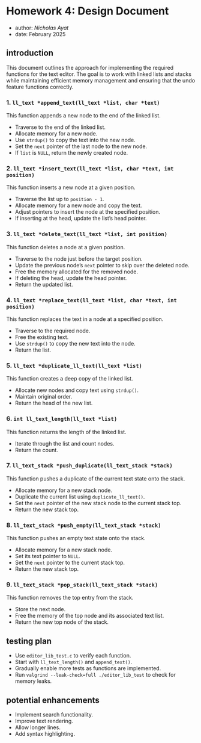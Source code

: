 # Homework 4: Design Document

  * author: *Nicholas Ayat* 
  * date: February 2025

## introduction

This document outlines the approach for implementing the required functions for the text editor. The goal is to work with linked lists and stacks while maintaining efficient memory management and ensuring that the undo feature functions correctly.

### **1. `ll_text *append_text(ll_text *list, char *text)`**
This function appends a new node to the end of the linked list.
- Traverse to the end of the linked list.
- Allocate memory for a new node.
- Use `strdup()` to copy the text into the new node.
- Set the `next` pointer of the last node to the new node.
- If `list` is `NULL`, return the newly created node.

### **2. `ll_text *insert_text(ll_text *list, char *text, int position)`**
This function inserts a new node at a given position.
- Traverse the list up to `position - 1`.
- Allocate memory for a new node and copy the text.
- Adjust pointers to insert the node at the specified position.
- If inserting at the head, update the list’s head pointer.

### **3. `ll_text *delete_text(ll_text *list, int position)`**
This function deletes a node at a given position.
- Traverse to the node just before the target position.
- Update the previous node’s `next` pointer to skip over the deleted node.
- Free the memory allocated for the removed node.
- If deleting the head, update the head pointer.
- Return the updated list.

### **4. `ll_text *replace_text(ll_text *list, char *text, int position)`**
This function replaces the text in a node at a specified position.
- Traverse to the required node.
- Free the existing text.
- Use `strdup()` to copy the new text into the node.
- Return the list.

### **5. `ll_text *duplicate_ll_text(ll_text *list)`**
This function creates a deep copy of the linked list.
- Allocate new nodes and copy text using `strdup()`.
- Maintain original order.
- Return the head of the new list.

### **6. `int ll_text_length(ll_text *list)`**
This function returns the length of the linked list.
- Iterate through the list and count nodes.
- Return the count.

### **7. `ll_text_stack *push_duplicate(ll_text_stack *stack)`**
This function pushes a duplicate of the current text state onto the stack.
- Allocate memory for a new stack node.
- Duplicate the current list using `duplicate_ll_text()`.
- Set the `next` pointer of the new stack node to the current stack top.
- Return the new stack top.

### **8. `ll_text_stack *push_empty(ll_text_stack *stack)`**
This function pushes an empty text state onto the stack.
- Allocate memory for a new stack node.
- Set its text pointer to `NULL`.
- Set the `next` pointer to the current stack top.
- Return the new stack top.

### **9. `ll_text_stack *pop_stack(ll_text_stack *stack)`**
This function removes the top entry from the stack.
- Store the next node.
- Free the memory of the top node and its associated text list.
- Return the new top node of the stack.

## **testing plan**
- Use `editor_lib_test.c` to verify each function.
- Start with `ll_text_length()` and `append_text()`.
- Gradually enable more tests as functions are implemented.
- Run `valgrind --leak-check=full ./editor_lib_test` to check for memory leaks.

## **potential enhancements**
- Implement search functionality.
- Improve text rendering.
- Allow longer lines.
- Add syntax highlighting.